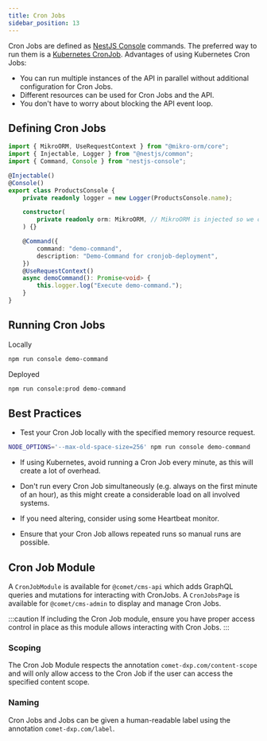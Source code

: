 ```yaml
---
title: Cron Jobs
sidebar_position: 13
---
```


Cron Jobs are defined as [NestJS Console](https://github.com/Pop-Code/nestjs-console) commands. The preferred way to run them is a [Kubernetes CronJob](https://kubernetes.io/docs/concepts/workloads/controllers/cron-jobs/). Advantages of using Kubernetes Cron Jobs:

-   You can run multiple instances of the API in parallel without additional configuration for Cron Jobs.
-   Different resources can be used for Cron Jobs and the API.
-   You don't have to worry about blocking the API event loop.

## Defining Cron Jobs

```ts title="Demo Cron Job"
import { MikroORM, UseRequestContext } from "@mikro-orm/core";
import { Injectable, Logger } from "@nestjs/common";
import { Command, Console } from "nestjs-console";

@Injectable()
@Console()
export class ProductsConsole {
    private readonly logger = new Logger(ProductsConsole.name);

    constructor(
        private readonly orm: MikroORM, // MikroORM is injected so we can use the request context
    ) {}

    @Command({
        command: "demo-command",
        description: "Demo-Command for cronjob-deployment",
    })
    @UseRequestContext()
    async demoCommand(): Promise<void> {
        this.logger.log("Execute demo-command.");
    }
}
```

## Running Cron Jobs

Locally

```bash
npm run console demo-command
```

Deployed

```bash
npm run console:prod demo-command
```

## Best Practices

-   Test your Cron Job locally with the specified memory resource request.

```bash
NODE_OPTIONS='--max-old-space-size=256' npm run console demo-command
```

-   If using Kubernetes, avoid running a Cron Job every minute, as this will create a lot of overhead.

-   Don't run every Cron Job simultaneously (e.g. always on the first minute of an hour), as this might create a considerable load on all involved systems.

-   If you need altering, consider using some Heartbeat monitor.

-   Ensure that your Cron Job allows repeated runs so manual runs are possible.

## Cron Job Module

A `CronJobModule` is available for `@comet/cms-api` which adds GraphQL queries and mutations for interacting with CronJobs. A `CronJobsPage` is available for `@comet/cms-admin` to display and manage Cron Jobs.

:::caution
If including the Cron Job module, ensure you have proper access control in place as this module allows interacting with Cron Jobs.
:::

### Scoping

The Cron Job Module respects the annotation `comet-dxp.com/content-scope` and will only allow access to the Cron Job if the user can access the specified content scope.

### Naming

Cron Jobs and Jobs can be given a human-readable label using the annotation `comet-dxp.com/label`.
